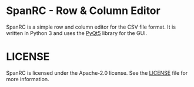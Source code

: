 # SpanRC - Row & Column Editor

SpanRC is a simple row and column editor for the CSV file format. It is written in Python 3 and uses the [PyQt5](https://pypi.org/project/PyQt5/) library for the GUI.

# LICENSE

SpanRC is licensed under the Apache-2.0 license. See the [LICENSE](LICENSE) file for more information.